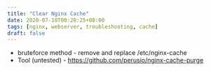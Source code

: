```yaml
---
title: "Clear Nginx Cache"
date: 2020-07-10T00:20:25+08:00
tags: [nginx, webserver, troubleshooting, cache]
draft: false
---
```


* bruteforce method - remove and replace /etc/nginx-cache
* Tool (untested) - https://github.com/perusio/nginx-cache-purge
